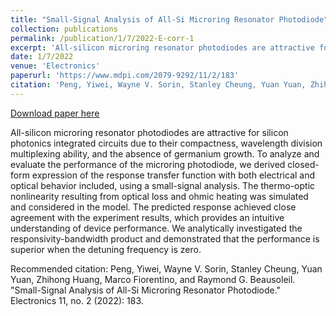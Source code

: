 ```yaml
---
title: "Small-Signal Analysis of All-Si Microring Resonator Photodiode"
collection: publications
permalink: /publication/1/7/2022-E-corr-1
excerpt: 'All-silicon microring resonator photodiodes are attractive for silicon photonics integrated circuits due to their compactness, wavelength division multiplexing ability, and the absence of germanium growth. To analyze and evaluate the performance of the microring photodiode, we derived closed-form expression of the response transfer function with both electrical and optical behavior included, using a small-signal analysis. The thermo-optic nonlinearity resulting from optical loss and ohmic heating was simulated and considered in the model. The predicted response achieved close agreement with the experiment results, which provides an intuitive understanding of device performance. We analytically investigated the responsivity-bandwidth product and demonstrated that the performance is superior when the detuning frequency is zero.'
date: 1/7/2022
venue: 'Electronics'
paperurl: 'https://www.mdpi.com/2079-9292/11/2/183'
citation: 'Peng, Yiwei, Wayne V. Sorin, Stanley Cheung, Yuan Yuan, Zhihong Huang, Marco Fiorentino, and Raymond G. Beausoleil. &quot;Small-Signal Analysis of All-Si Microring Resonator Photodiode.&quot; Electronics 11, no. 2 (2022): 183.'
---
```


<a href='https://www.mdpi.com/2079-9292/11/2/183'>Download paper here</a>

All-silicon microring resonator photodiodes are attractive for silicon photonics integrated circuits due to their compactness, wavelength division multiplexing ability, and the absence of germanium growth. To analyze and evaluate the performance of the microring photodiode, we derived closed-form expression of the response transfer function with both electrical and optical behavior included, using a small-signal analysis. The thermo-optic nonlinearity resulting from optical loss and ohmic heating was simulated and considered in the model. The predicted response achieved close agreement with the experiment results, which provides an intuitive understanding of device performance. We analytically investigated the responsivity-bandwidth product and demonstrated that the performance is superior when the detuning frequency is zero.

Recommended citation: Peng, Yiwei, Wayne V. Sorin, Stanley Cheung, Yuan Yuan, Zhihong Huang, Marco Fiorentino, and Raymond G. Beausoleil. "Small-Signal Analysis of All-Si Microring Resonator Photodiode." Electronics 11, no. 2 (2022): 183.